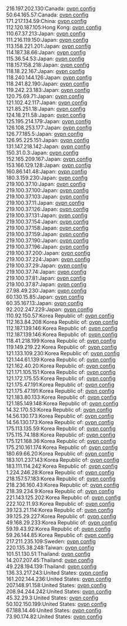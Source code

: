216.197.202.130:Canada: [ovpn config](vpn/216_197_202_130.ovpn)  
50.64.165.57:Canada: [ovpn config](vpn/50_64_165_57.ovpn)  
171.217.134.59:China: [ovpn config](vpn/171_217_134_59.ovpn)  
112.120.187.105:Hong Kong: [ovpn config](vpn/112_120_187_105.ovpn)  
110.67.37.213:Japan: [ovpn config](vpn/110_67_37_213.ovpn)  
111.216.119.150:Japan: [ovpn config](vpn/111_216_119_150.ovpn)  
113.158.221.201:Japan: [ovpn config](vpn/113_158_221_201.ovpn)  
114.187.38.66:Japan: [ovpn config](vpn/114_187_38_66.ovpn)  
115.36.54.53:Japan: [ovpn config](vpn/115_36_54_53.ovpn)  
118.157.158.218:Japan: [ovpn config](vpn/118_157_158_218.ovpn)  
118.18.22.167:Japan: [ovpn config](vpn/118_18_22_167.ovpn)  
118.240.144.126:Japan: [ovpn config](vpn/118_240_144_126.ovpn)  
118.241.82.190:Japan: [ovpn config](vpn/118_241_82_190.ovpn)  
119.242.23.183:Japan: [ovpn config](vpn/119_242_23_183.ovpn)  
120.75.69.71:Japan: [ovpn config](vpn/120_75_69_71.ovpn)  
121.102.42.117:Japan: [ovpn config](vpn/121_102_42_117.ovpn)  
121.85.251.18:Japan: [ovpn config](vpn/121_85_251_18.ovpn)  
124.18.211.58:Japan: [ovpn config](vpn/124_18_211_58.ovpn)  
125.195.214.179:Japan: [ovpn config](vpn/125_195_214_179.ovpn)  
126.108.253.177:Japan: [ovpn config](vpn/126_108_253_177.ovpn)  
126.77.185.5:Japan: [ovpn config](vpn/126_77_185_5.ovpn)  
126.95.225.151:Japan: [ovpn config](vpn/126_95_225_151.ovpn)  
131.147.218.142:Japan: [ovpn config](vpn/131_147_218_142.ovpn)  
150.31.0.3:Japan: [ovpn config](vpn/150_31_0_3.ovpn)  
152.165.209.167:Japan: [ovpn config](vpn/152_165_209_167.ovpn)  
153.166.129.128:Japan: [ovpn config](vpn/153_166_129_128.ovpn)  
160.86.141.48:Japan: [ovpn config](vpn/160_86_141_48.ovpn)  
180.3.159.230:Japan: [ovpn config](vpn/180_3_159_230.ovpn)  
219.100.37.10:Japan: [ovpn config](vpn/219_100_37_10.ovpn)  
219.100.37.100:Japan: [ovpn config](vpn/219_100_37_100.ovpn)  
219.100.37.103:Japan: [ovpn config](vpn/219_100_37_103.ovpn)  
219.100.37.11:Japan: [ovpn config](vpn/219_100_37_11.ovpn)  
219.100.37.126:Japan: [ovpn config](vpn/219_100_37_126.ovpn)  
219.100.37.131:Japan: [ovpn config](vpn/219_100_37_131.ovpn)  
219.100.37.154:Japan: [ovpn config](vpn/219_100_37_154.ovpn)  
219.100.37.158:Japan: [ovpn config](vpn/219_100_37_158.ovpn)  
219.100.37.159:Japan: [ovpn config](vpn/219_100_37_159.ovpn)  
219.100.37.190:Japan: [ovpn config](vpn/219_100_37_190.ovpn)  
219.100.37.196:Japan: [ovpn config](vpn/219_100_37_196.ovpn)  
219.100.37.200:Japan: [ovpn config](vpn/219_100_37_200.ovpn)  
219.100.37.224:Japan: [ovpn config](vpn/219_100_37_224.ovpn)  
219.100.37.29:Japan: [ovpn config](vpn/219_100_37_29.ovpn)  
219.100.37.74:Japan: [ovpn config](vpn/219_100_37_74.ovpn)  
219.100.37.81:Japan: [ovpn config](vpn/219_100_37_81.ovpn)  
219.100.37.87:Japan: [ovpn config](vpn/219_100_37_87.ovpn)  
27.98.49.230:Japan: [ovpn config](vpn/27_98_49_230.ovpn)  
60.130.15.85:Japan: [ovpn config](vpn/60_130_15_85.ovpn)  
60.35.167.13:Japan: [ovpn config](vpn/60_35_167_13.ovpn)  
92.202.247.229:Japan: [ovpn config](vpn/92_202_247_229.ovpn)  
110.92.150.57:Korea Republic of: [ovpn config](vpn/110_92_150_57.ovpn)  
112.163.84.208:Korea Republic of: [ovpn config](vpn/112_163_84_208.ovpn)  
112.187.139.146:Korea Republic of: [ovpn config](vpn/112_187_139_146.ovpn)  
112.187.139.146:Korea Republic of: [ovpn config](vpn/112_187_139_146.ovpn)  
118.41.218.199:Korea Republic of: [ovpn config](vpn/118_41_218_199.ovpn)  
119.149.219.22:Korea Republic of: [ovpn config](vpn/119_149_219_22.ovpn)  
121.133.109.230:Korea Republic of: [ovpn config](vpn/121_133_109_230.ovpn)  
121.144.61.139:Korea Republic of: [ovpn config](vpn/121_144_61_139.ovpn)  
121.162.40.20:Korea Republic of: [ovpn config](vpn/121_162_40_20.ovpn)  
121.171.105.151:Korea Republic of: [ovpn config](vpn/121_171_105_151.ovpn)  
121.172.175.55:Korea Republic of: [ovpn config](vpn/121_172_175_55.ovpn)  
121.175.47.191:Korea Republic of: [ovpn config](vpn/121_175_47_191.ovpn)  
121.175.47.191:Korea Republic of: [ovpn config](vpn/121_175_47_191.ovpn)  
121.183.80.133:Korea Republic of: [ovpn config](vpn/121_183_80_133.ovpn)  
121.185.149.148:Korea Republic of: [ovpn config](vpn/121_185_149_148.ovpn)  
14.32.170.53:Korea Republic of: [ovpn config](vpn/14_32_170_53.ovpn)  
14.56.130.173:Korea Republic of: [ovpn config](vpn/14_56_130_173.ovpn)  
14.56.130.173:Korea Republic of: [ovpn config](vpn/14_56_130_173.ovpn)  
175.113.135.59:Korea Republic of: [ovpn config](vpn/175_113_135_59.ovpn)  
175.115.74.188:Korea Republic of: [ovpn config](vpn/175_115_74_188.ovpn)  
175.121.168.36:Korea Republic of: [ovpn config](vpn/175_121_168_36.ovpn)  
175.210.161.174:Korea Republic of: [ovpn config](vpn/175_210_161_174.ovpn)  
180.69.66.20:Korea Republic of: [ovpn config](vpn/180_69_66_20.ovpn)  
183.101.237.143:Korea Republic of: [ovpn config](vpn/183_101_237_143.ovpn)  
183.111.114.242:Korea Republic of: [ovpn config](vpn/183_111_114_242.ovpn)  
1.224.246.28:Korea Republic of: [ovpn config](vpn/1_224_246_28.ovpn)  
218.157.57.183:Korea Republic of: [ovpn config](vpn/218_157_57_183.ovpn)  
218.236.160.43:Korea Republic of: [ovpn config](vpn/218_236_160_43.ovpn)  
218.39.234.9:Korea Republic of: [ovpn config](vpn/218_39_234_9.ovpn)  
221.143.125.202:Korea Republic of: [ovpn config](vpn/221_143_125_202.ovpn)  
222.102.11.93:Korea Republic of: [ovpn config](vpn/222_102_11_93.ovpn)  
39.123.21.114:Korea Republic of: [ovpn config](vpn/39_123_21_114.ovpn)  
39.125.29.227:Korea Republic of: [ovpn config](vpn/39_125_29_227.ovpn)  
49.168.29.233:Korea Republic of: [ovpn config](vpn/49_168_29_233.ovpn)  
59.19.43.92:Korea Republic of: [ovpn config](vpn/59_19_43_92.ovpn)  
59.26.144.85:Korea Republic of: [ovpn config](vpn/59_26_144_85.ovpn)  
217.211.235.109:Sweden: [ovpn config](vpn/217_211_235_109.ovpn)  
220.135.38.248:Taiwan: [ovpn config](vpn/220_135_38_248.ovpn)  
101.51.130.51:Thailand: [ovpn config](vpn/101_51_130_51.ovpn)  
14.207.207.45:Thailand: [ovpn config](vpn/14_207_207_45.ovpn)  
49.228.194.139:Thailand: [ovpn config](vpn/49_228_194_139.ovpn)  
136.33.217.243:United States: [ovpn config](vpn/136_33_217_243.ovpn)  
161.202.144.236:United States: [ovpn config](vpn/161_202_144_236.ovpn)  
207.148.91.158:United States: [ovpn config](vpn/207_148_91_158.ovpn)  
208.94.244.242:United States: [ovpn config](vpn/208_94_244_242.ovpn)  
45.32.29.3:United States: [ovpn config](vpn/45_32_29_3.ovpn)  
50.102.150.199:United States: [ovpn config](vpn/50_102_150_199.ovpn)  
67.188.14.46:United States: [ovpn config](vpn/67_188_14_46.ovpn)  
73.90.174.82:United States: [ovpn config](vpn/73_90_174_82.ovpn)  
